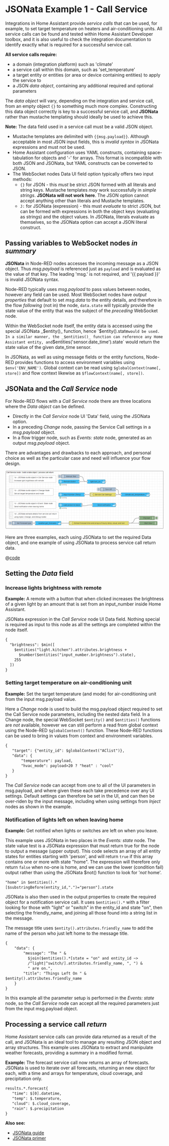 # JSONata Example 1 - Call Service

Integrations in Home Assistant provide _service calls_ that can be used, for example, to set target temperature on heaters and air-conditioning units. All service calls can be found and tested within Home Assistant Developer toolbox, and it is also useful to check the integration documentation to identify exactly what is required for a successful service call.

**All service calls require:**

- a domain (integration platform) such as 'climate'
- a service call within this domain, such as 'set_temperature'
- a target entity or entities (or area or device containing entities) to apply the service to
- a JSON _data object_, containing any additional required and optional parameters

The _data object_ will vary, depending on the integration and service call, from an empty object `{}` to something much more complex. Constructing this data object correctly is key to a successful service call, and **JSONata** rather than mustache templating should ideally be used to achieve this.

**Note:** The data field used in a service call must be a valid JSON object.

- Mustache templates are delimited with <code v-pre>{{msg.payload}}</code>. Although acceptable in most JSON input fields, this is _invalid syntax_ in JSONata expressions and must not be used.
- Home Assistant configuration uses YAML constructs, containing space-tabulation for objects and '-' for arrays. This format is incompatible with both JSON and JSONata, but YAML constructs can be converted to JSON.
- The WebSocket nodes Data UI field option typically offers two input methods:
  - `{}` for JSON - this _must_ be strict JSON formed with all literals and string keys. Mustache templates _may_ work successfully in _simple strings_. **JSONata will not work here**. The JSON option cannot accept anything other than literals and Mustache templates.
  - `J:` for JSONata (expression) - this must _evaluate_ to strict JSON, but can be formed with expressions in both the object keys (evaluating as strings) and the object values. In JSONata, literals evaluate as themselves, so the JSONata option can accept a JSON literal construct.

## Passing variables to WebSocket nodes _in summary_

**JSONata** in Node-RED nodes accesses the incoming message as a JSON object. Thus _msg.payload_ is referenced just as `payload` and is evaluated as the value of that key. The leading 'msg.' is not required, and '{{ payload }}' is invalid JSONata syntax.

Node-RED typically uses _msg.payload_ to pass values between nodes, however any field can be used. Most WebSocket nodes have _output properties_ that default to set _msg.data_ to the entity details, and therefore in the flow _following_ (not in) the node, `data.state` will typically provide the state value of the entity that was the subject of the _preceding_ WebSocket node.

Within the WebSocket node itself, the entity data is accessed using the special JSONata _$entity()_ function, hence `$entity().state` would be used. In a similar manner, the _$entities()_ function can reference any Home Assistant entity, and `$entities('sensor.date_time').state` would return the state value of the given date_time sensor.

In JSONata, as well as using message fields or the entity functions, Node-RED provides functions to access environment variables using `$env('ENV_NAME')`. Global context can be read using `$globalContext(name[, store])` and flow context likewise as `$flowContext(name[, store])`.

## JSONata and the _Call Service_ node

For Node-RED flows with a _Call Service_ node there are three locations where the _Data object_ can be defined.

- Directly in the _Call Service_ node UI 'Data' field, using the JSONata option.
- In a preceding _Change_ node, passing the Service Call settings in a _msg.payload_ object.
- In a flow trigger node, such as _Events: state_ node, generated as an output _msg.payload_ object.

There are advantages and drawbacks to each approach, and personal choice as well as the particular case and need will influence your flow design.

![screenshot](./images/jsonata_1_1.png)

Here are three examples, each using JSONata to set the required Data object, and one example of using JSONata to process service call return data.

@[code](@examples/cookbook/jsonata-examples/service-call.json)

## Setting the _Data_ field

### Increase lights brightness with remote

**Example:** A remote with a button that when clicked increases the brightness of a given light by an amount that is set from an input_number inside Home Assistant.

JSONata expression in the _Call Service_ node UI Data field. Nothing special is required as input to this node as all the settings are completed within the node itself.

```
{
  "brightness": $min([
    $entities("light.kitchen").attributes.brightness +
      $number($entities("input_number.brightness").state),
    255
  ])
}
```

### Setting target temperature on air-conditioning unit

**Example:** Set the target temperature (and mode) for air-conditioning unit from the input msg.payload value.

Here a _Change_ node is used to build the msg.payload object required to set the Call Service node parameters, including the nested data field. In a Change node, the special WebSocket `$entity()` and `$entities()` functions are _not_ available, however we can still perform a read from global context using the Node-RED `$globalContext()` function. These Node-RED functions can be used to bring in values from context and environment variables.

```
{
   "target": {"entity_id": $globalContext("AClist")},
   "data": {
       "temperature": payload,
       "hvac_mode": payload>20 ? "heat" : "cool"
   }
}
```

The _Call Service_ node can accept from one to all of the UI parameters in msg.payload, and where given these each take precedence over any UI settings. Default settings can therefore be set in the UI, and can then be over-riden by the input message, including when using settings from _Inject_ nodes as shown in the example.

### Notification of lights left on when leaving home

**Example:** Get notified when lights or switches are left on when you leave.

This example uses JSONata in two places in the _Events: state_ node. The state value test is a JSONata expression that must return true for the node to output a message (upper output). This code selects an array of all entity states for entities starting with 'person', and will return `true` if this array contains one or more with state "home". The expression will therefore only return `false` when no-one is home, and we can use the lower (condition fail) output rather than using the JSONata $not() function to look for '_not_ home'.

```
"home" in $entities().*[$substringBefore(entity_id,".")="person"].state
```

JSONata is also then used in the output properties to create the required object for a notification service call. It uses `$entities().*` with a filter looking for those with "light" or "switch" in the entity_id and state "on", then selecting the friendly_name, and joining all those found into a string list in the message.

The message title uses `$entity().attributes.friendly_name` to add the name of the person who just left home to the message title.

```
{
    "data": {
        "message": "The " &
          $join($entities().*[state = "on" and entity_id ~>
          /^light|^switch/].attributes.friendly_name, ", ") &
          " are on.",
        "title": "Things Left On " & $entity().attributes.friendly_name
    }
}
```

In this example all the parameter setup is performed in the _Events: state_ node, so the _Call Service_ node can accept all the required parameters just from the input msg.payload object.

## Processing a service call _return_

Home Assistant service calls can provide data returned as a result of the call, and JSONata is an ideal tool to manage any resulting JSON object and array structures. This example uses JSONata to extract and manipulate weather forecasts, providing a summary in a modified format.

**Example:** The forecast service call now returns an array of forecasts. JSONata is used to iterate over all forecasts, returning an new object for each, with a time and arrays for temperature, cloud coverage, and precipitation only.

```
results.*.forecast{
   "time": $[0].datetime,
   "temp": $.temperature,
   "cloud": $.cloud_coverage,
   "rain": $.precipitation
}
```

**Also see:**

- [JSONata guide](../guide/jsonata.md)
- [JSONata primer](../guide/jsonata-primer.md)
